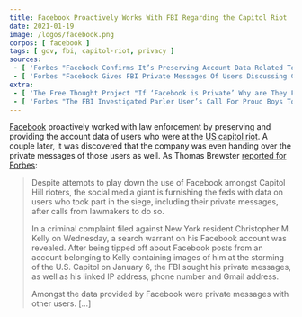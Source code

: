 ```yaml
---
title: Facebook Proactively Works With FBI Regarding the Capitol Riot
date: 2021-01-19
image: /logos/facebook.png
corpos: [ facebook ]
tags: [ gov, fbi, capitol-riot, privacy ]
sources:
 - [ 'Forbes "Facebook Confirms It’s Preserving Account Data Related To Capitol Hill Riot Investigations" by Thomas Brewster (19 Jan 2021)', 'archive.is/DfXQf' ]
 - [ 'Forbes "Facebook Gives FBI Private Messages Of Users Discussing Capitol Hill Riot" by Thomas Brewster (21 Jan 2021)', 'archive.is/Uzp5i' ]
extra:
 - [ 'The Free Thought Project "If ‘Facebook is Private’ Why are They Feeding Private Messages of Its Users Directly to the FBI?" by Matt Agorist (22 Jan 2021)', 'archive.is/6iWED' ]
 - [ 'Forbes "The FBI Investigated Parler User’s Call For Proud Boys To Violently Attack Government Officials—Three Weeks Before The Capitol Hill Siege" by Thomas Brewster (14 Jan 2021)', 'archive.is/N5P2K' ]
---
```


[Facebook](/facebook/) proactively worked with law enforcement by preserving
and providing the account data of users who were at the [US capitol
riot](/t/us-capitol-riot/). A couple later, it was discovered that the company
was even handing over the private messages of those users as well. As Thomas
Brewster [reported for
Forbes](https://archive.is/Uzp5i#selection-3099.0-3103.2):

> Despite attempts to play down the use of Facebook amongst Capitol Hill
> rioters, the social media giant is furnishing the feds with data on users who
> took part in the siege, including their private messages, after calls from
> lawmakers to do so.
>
> In a criminal complaint filed against New York resident Christopher M. Kelly
> on Wednesday, a search warrant on his Facebook account was revealed. After
> being tipped off about Facebook posts from an account belonging to Kelly
> containing images of him at the storming of the U.S. Capitol on January 6,
> the FBI sought his private messages, as well as his linked IP address, phone
> number and Gmail address.
>
> Amongst the data provided by Facebook were private messages with other users.
> [...]
